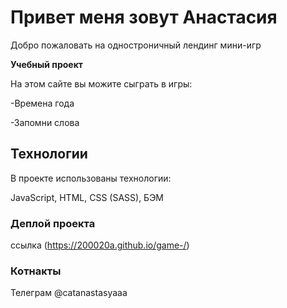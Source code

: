 # Привет меня зовут Анастасия

Добро пожаловать на одностроничный лендинг мини-игр 

**Учебный проект**

На этом сайте вы можите сыграть в игры:

-Времена года

-Запомни слова

## Технологии

В проекте использованы технологии:

JavaScript, HTML, CSS (SASS), БЭМ

### Деплой проекта

ссылка (https://200020a.github.io/game-/)

### Котнакты

Телеграм @catanastasyaaa
